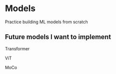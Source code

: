 # Models
Practice building ML models from scratch

## Future models I want to implement
Transformer

ViT

MoCo

